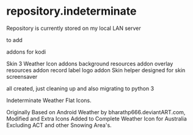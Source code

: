 # repository.indeterminate

Repository is currently stored on my local LAN server

to add

addons for kodi

Skin
3 Weather Icon addons
background resources addon
overlay resources addon
record label logo addon
Skin helper designed for skin
screensaver

all created, just cleaning up and also migrating to python 3


Indeterminate Weather Flat Icons.

Originally Based on Android Weather by bharathp666.deviantART.com, Modified and Extra Icons Added to Complete Weather Icon for Australia Excluding ACT and other Snowing Area's.


